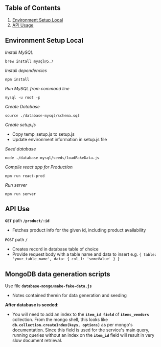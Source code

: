 
## Table of Contents

1. [Environment Setup Local](#Environment)
2. [API Usage](#API)

## Environment Setup Local

*Install MySQL*
```console
brew install mysql@5.7
```

*Install dependencies*
```console
npm install
```

*Run MySQL from command line*
```console
mysql -u root -p
```

*Create Database*
```
source ./database-mysql/schema.sql
```

*Create setup.js*
- Copy temp_setup.js to setup.js
- Update environment information in setup.js file


*Seed database*
```console
node ./database-mysql/seeds/loadFakeData.js
```

*Compile react app for Production*
```
npm run react-prod
```

*Run server*
```
npm run server
```

## API Use

**`GET`** path **`/product/:id`**
- Fetches product info for the given id, including product availability

**`POST`** path **`/`**
- Creates record in database table of choice
- Provide request body with a table name and data to insert e.g. `{ table: 'your_table_name', data: { col_1: 'someValue' } }`

## MongoDB data generation scripts

Use file **`database-mongo/make-fake-data.js`**
- Notes contained therein for data generation and seeding

**After database is seeded:**
- You will need to add an index to the **`item_id field`** of **`items_vendors`** collection. From the mongo shell, this looks like **`db.collection.createIndex(keys, options)`** as per mongo's documentation. Since this field is used for the service's main query, running queries without an index on the **`item_id`** field will result in very slow document retrieval.






